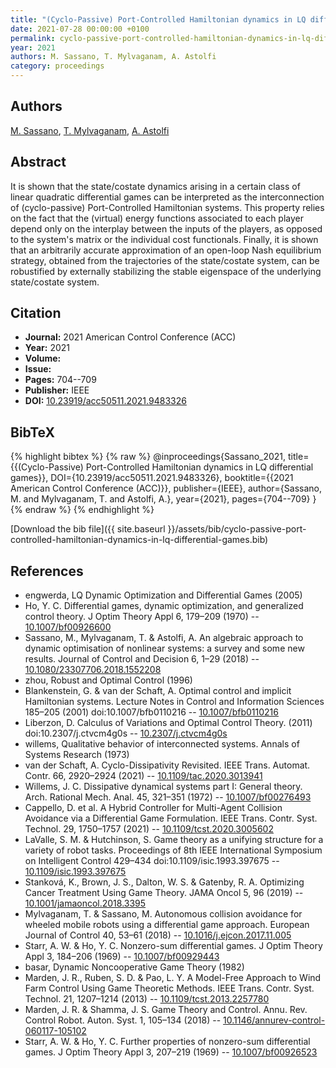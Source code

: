 ```yaml
---
title: "(Cyclo-Passive) Port-Controlled Hamiltonian dynamics in LQ differential games"
date: 2021-07-28 00:00:00 +0100
permalink: cyclo-passive-port-controlled-hamiltonian-dynamics-in-lq-differential-games
year: 2021
authors: M. Sassano, T. Mylvaganam, A. Astolfi
category: proceedings
---
```

 
## Authors
[M. Sassano](authors/mario-sassano), [T. Mylvaganam](authors/thulasi-mylvaganam), [A. Astolfi](authors/alessandro-astolfi)
 
## Abstract
It is shown that the state/costate dynamics arising in a certain class of linear quadratic differential games can be interpreted as the interconnection of (cyclo-passive) Port-Controlled Hamiltonian systems. This property relies on the fact that the (virtual) energy functions associated to each player depend only on the interplay between the inputs of the players, as opposed to the system's matrix or the individual cost functionals. Finally, it is shown that an arbitrarily accurate approximation of an open-loop Nash equilibrium strategy, obtained from the trajectories of the state/costate system, can be robustified by externally stabilizing the stable eigenspace of the underlying state/costate system.
 
## Citation
- **Journal:** 2021 American Control Conference (ACC)
- **Year:** 2021
- **Volume:** 
- **Issue:** 
- **Pages:** 704--709
- **Publisher:** IEEE
- **DOI:** [10.23919/acc50511.2021.9483326](https://doi.org/10.23919/acc50511.2021.9483326)
 
## BibTeX
{% highlight bibtex %}
{% raw %}
@inproceedings{Sassano_2021,
  title={{(Cyclo-Passive) Port-Controlled Hamiltonian dynamics in LQ differential games}},
  DOI={10.23919/acc50511.2021.9483326},
  booktitle={{2021 American Control Conference (ACC)}},
  publisher={IEEE},
  author={Sassano, M. and Mylvaganam, T. and Astolfi, A.},
  year={2021},
  pages={704--709}
}
{% endraw %}
{% endhighlight %}
 
[Download the bib file]({{ site.baseurl }}/assets/bib/cyclo-passive-port-controlled-hamiltonian-dynamics-in-lq-differential-games.bib)
 
## References
- engwerda, LQ Dynamic Optimization and Differential Games (2005)
- Ho, Y. C. Differential games, dynamic optimization, and generalized control theory. J Optim Theory Appl 6, 179–209 (1970) -- [10.1007/bf00926600](https://doi.org/10.1007/bf00926600)
- Sassano, M., Mylvaganam, T. & Astolfi, A. An algebraic approach to dynamic optimisation of nonlinear systems: a survey and some new results. Journal of Control and Decision 6, 1–29 (2018) -- [10.1080/23307706.2018.1552208](https://doi.org/10.1080/23307706.2018.1552208)
- zhou, Robust and Optimal Control (1996)
- Blankenstein, G. & van der Schaft, A. Optimal control and implicit Hamiltonian systems. Lecture Notes in Control and Information Sciences 185–205 (2001) doi:10.1007/bfb0110216 -- [10.1007/bfb0110216](https://doi.org/10.1007/bfb0110216)
- Liberzon, D. Calculus of Variations and Optimal Control Theory. (2011) doi:10.2307/j.ctvcm4g0s -- [10.2307/j.ctvcm4g0s](https://doi.org/10.2307/j.ctvcm4g0s)
- willems, Qualitative behavior of interconnected systems. Annals of Systems Research (1973)
- van der Schaft, A. Cyclo-Dissipativity Revisited. IEEE Trans. Automat. Contr. 66, 2920–2924 (2021) -- [10.1109/tac.2020.3013941](https://doi.org/10.1109/tac.2020.3013941)
- Willems, J. C. Dissipative dynamical systems part I: General theory. Arch. Rational Mech. Anal. 45, 321–351 (1972) -- [10.1007/bf00276493](https://doi.org/10.1007/bf00276493)
- Cappello, D. et al. A Hybrid Controller for Multi-Agent Collision Avoidance via a Differential Game Formulation. IEEE Trans. Contr. Syst. Technol. 29, 1750–1757 (2021) -- [10.1109/tcst.2020.3005602](https://doi.org/10.1109/tcst.2020.3005602)
- LaValle, S. M. & Hutchinson, S. Game theory as a unifying structure for a variety of robot tasks. Proceedings of 8th IEEE International Symposium on Intelligent Control 429–434 doi:10.1109/isic.1993.397675 -- [10.1109/isic.1993.397675](https://doi.org/10.1109/isic.1993.397675)
- Stanková, K., Brown, J. S., Dalton, W. S. & Gatenby, R. A. Optimizing Cancer Treatment Using Game Theory. JAMA Oncol 5, 96 (2019) -- [10.1001/jamaoncol.2018.3395](https://doi.org/10.1001/jamaoncol.2018.3395)
- Mylvaganam, T. & Sassano, M. Autonomous collision avoidance for wheeled mobile robots using a differential game approach. European Journal of Control 40, 53–61 (2018) -- [10.1016/j.ejcon.2017.11.005](https://doi.org/10.1016/j.ejcon.2017.11.005)
- Starr, A. W. & Ho, Y. C. Nonzero-sum differential games. J Optim Theory Appl 3, 184–206 (1969) -- [10.1007/bf00929443](https://doi.org/10.1007/bf00929443)
- basar, Dynamic Noncooperative Game Theory (1982)
- Marden, J. R., Ruben, S. D. & Pao, L. Y. A Model-Free Approach to Wind Farm Control Using Game Theoretic Methods. IEEE Trans. Contr. Syst. Technol. 21, 1207–1214 (2013) -- [10.1109/tcst.2013.2257780](https://doi.org/10.1109/tcst.2013.2257780)
- Marden, J. R. & Shamma, J. S. Game Theory and Control. Annu. Rev. Control Robot. Auton. Syst. 1, 105–134 (2018) -- [10.1146/annurev-control-060117-105102](https://doi.org/10.1146/annurev-control-060117-105102)
- Starr, A. W. & Ho, Y. C. Further properties of nonzero-sum differential games. J Optim Theory Appl 3, 207–219 (1969) -- [10.1007/bf00926523](https://doi.org/10.1007/bf00926523)

